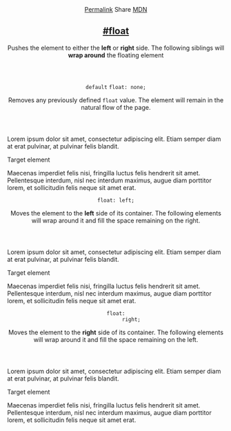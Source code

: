 <section id="float" class="property">
  <header class="property__header">
    <nav class="property__links">
      <a class="property__links-direct" href="/property/float/" data-property-name="float"
        data-tooltip="Single page for this property">Permalink</a>
      <a class="property__share" data-tooltip="Share on Twitter or Facebook" data-property-name="float">Share</a>
      <a target="_blank" href="https://developer.mozilla.org/en/docs/Web/CSS/float"
        data-tooltip="See on Mozilla Developer Network" rel="external">MDN</a>
    </nav>
    <h2 class="property__name">
      <a href="#float"><span>#</span>float</a>
    </h2>
    <div class="property__description">
      <p>Pushes the element to either the <strong>left</strong> or <strong>right</strong> side. The following siblings
        will <strong>wrap around</strong> the floating element</p>
    </div>
  </header>
  <section class="example">
    <header class="example__header">
      <p class="example__name">
        <code class="example--default" data-tooltip="This is the property's default value">default</code>
        <code class="example--value" data-tooltip="Click to copy" data-clipboard-text="float: none;">float: none;</code>
      </p>
      <div class="example__description">
        <p>Removes any previously defined <code>float</code> value. The element will remain in the natural flow of the
          page.</p>
      </div>
    </header>
    <aside class="example__preview">
      <div class="example__browser"><i></i><i></i><i></i></div>
      <div class="example__output">
        <div class="example__output-div float " id="float-none">
          <p class="block">Lorem ipsum dolor sit amet, consectetur adipiscing elit. Etiam semper diam at erat pulvinar,
            at pulvinar felis blandit.</p>
          <p class="block block--alpha">Target element</p>
          <p class="block">Maecenas imperdiet felis nisi, fringilla luctus felis hendrerit sit amet. Pellentesque
            interdum, nisl nec interdum maximus, augue diam porttitor lorem, et sollicitudin felis neque sit amet erat.
          </p>
        </div>
      </div>
    </aside>
  </section>
  <section class="example">
    <header class="example__header">
      <p class="example__name">
        <code class="example--value" data-tooltip="Click to copy" data-clipboard-text="float: left;">float: left;</code>
      </p>
      <div class="example__description">
        <p>Moves the element to the <strong>left</strong> side of its container. The following elements will wrap around
          it and fill the space remaining on the right.</p>
      </div>
    </header>
    <aside class="example__preview">
      <div class="example__browser"><i></i><i></i><i></i></div>
      <div class="example__output">
        <div class="example__output-div float " id="float-left">
          <p class="block">Lorem ipsum dolor sit amet, consectetur adipiscing elit. Etiam semper diam at erat pulvinar,
            at pulvinar felis blandit.</p>
          <p class="block block--alpha">Target element</p>
          <p class="block">Maecenas imperdiet felis nisi, fringilla luctus felis hendrerit sit amet. Pellentesque
            interdum, nisl nec interdum maximus, augue diam porttitor lorem, et sollicitudin felis neque sit amet erat.
          </p>
        </div>
      </div>
    </aside>
  </section>
  <section class="example">
    <header class="example__header">
      <p class="example__name">
        <code class="example--value" data-tooltip="Click to copy" data-clipboard-text="float: right;">float:
          right;</code>
      </p>
      <div class="example__description">
        <p>Moves the element to the <strong>right</strong> side of its container. The following elements will wrap
          around it and fill the space remaining on the left.</p>
      </div>
    </header>
    <aside class="example__preview">
      <div class="example__browser"><i></i><i></i><i></i></div>
      <div class="example__output">
        <div class="example__output-div float " id="float-right">
          <p class="block">Lorem ipsum dolor sit amet, consectetur adipiscing elit. Etiam semper diam at erat pulvinar,
            at pulvinar felis blandit.</p>
          <p class="block block--alpha">Target element</p>
          <p class="block">Maecenas imperdiet felis nisi, fringilla luctus felis hendrerit sit amet. Pellentesque
            interdum, nisl nec interdum maximus, augue diam porttitor lorem, et sollicitudin felis neque sit amet erat.
          </p>
        </div>
      </div>
    </aside>
  </section>
</section>
